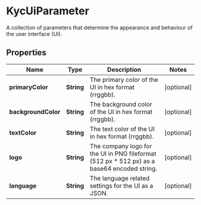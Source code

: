 

# KycUiParameter

A collection of parameters that determine the appearance and behaviour of the user interface (UI).

## Properties

| Name | Type | Description | Notes |
|------------ | ------------- | ------------- | -------------|
|**primaryColor** | **String** | The primary color of the UI in hex format (rrggbb). |  [optional] |
|**backgroundColor** | **String** | The background color of the UI in hex format (rrggbb). |  [optional] |
|**textColor** | **String** | The text color of the UI in hex format (rrggbb). |  [optional] |
|**logo** | **String** | The company logo for the UI in PNG fileformat (512 px * 512 px) as a base64 encoded string. |  [optional] |
|**language** | **String** | The language related settings for the UI as a JSON. |  [optional] |



